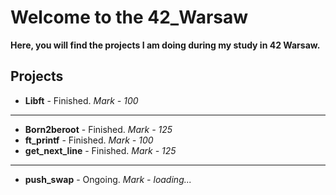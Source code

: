 
# Welcome to the 42_Warsaw
**Here, you will find the projects I am doing during my study in 42 Warsaw.**

## Projects
* **Libft** - Finished. _Mark - 100_
***
* **Born2beroot** - Finished. _Mark - 125_
* **ft_printf** - Finished. _Mark - 100_
* **get_next_line** - Finished. _Mark - 125_
***
* **push_swap** - Ongoing. _Mark - loading..._
